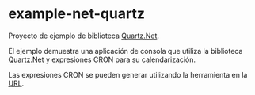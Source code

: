 # example-net-quartz

Proyecto de ejemplo de biblioteca [Quartz.Net](https://www.quartz-scheduler.net).

El ejemplo demuestra una aplicación de consola que utiliza la biblioteca [Quartz.Net](https://www.quartz-scheduler.net) y expresiones CRON para su calendarización. 

Las expresiones CRON se pueden generar utilizando la herramienta en la [URL](https://en.rakko.tools/tools/88/). 
